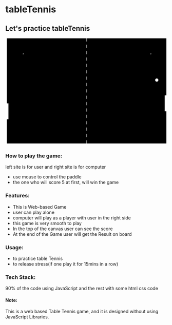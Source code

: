 # tableTennis
<h2>Let's practice tableTennis</h2>
<img src="https://github.com/sgrprmnk/tableTennis/blob/main/Screenshot%20(282).png">
<div>
  <h3>How to play the game:</h3>
  <p>
    left site is for user and right site is for computer
    <ul>
      <li>use mouse to control the paddle</li>
      <li>the one who will score 5 at first, will win the game</li>
  </p>
  </div>
  <h3>Features:</h3>
  <ul>
  <li> This is Web-based Game</li>
  <li> user can play alone </li>
  <li> computer will play as a player with user in the right side</li>
  <li> this game is very smooth to play</li>
  <li>In the top of the canvas user can see the score</li>
  <li>At the end of the Game user will get the Result on board</li>
  </ul>
  <h3>Usage:</h3>
  <ul>
  <li>to practice table Tennis
    <li>to release stress(if one play it for 15mins in a row)
  </ul>
 <h3> Tech Stack:</h3>
 <p>90% of the code using JavaScript and the rest with some html css code</p>

<h4>Note:</h4>
<p>This is a web based Table Tennis game, and it is designed without using JavaScript Libraries.</p>
